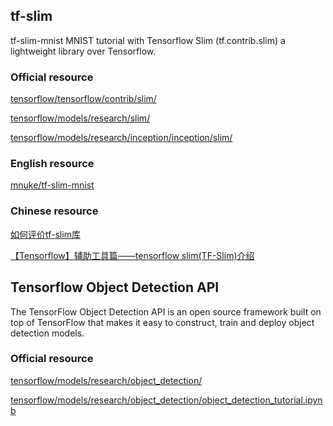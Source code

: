 ## tf-slim
tf-slim-mnist MNIST tutorial with Tensorflow Slim (tf.contrib.slim) a lightweight library over Tensorflow.

### Official resource

[tensorflow/tensorflow/contrib/slim/](https://github.com/tensorflow/tensorflow/tree/master/tensorflow/contrib/slim)

[tensorflow/models/research/slim/](https://github.com/tensorflow/models/tree/master/research/slim)

[tensorflow/models/research/inception/inception/slim/](https://github.com/tensorflow/models/tree/master/research/inception/inception/slim)

### English resource

[mnuke/tf-slim-mnist](https://github.com/mnuke/tf-slim-mnist)

### Chinese resource
[如何评价tf-slim库](https://www.zhihu.com/question/53113870)

[【Tensorflow】辅助工具篇——tensorflow slim(TF-Slim)介绍](http://blog.csdn.net/mao_xiao_feng/article/details/73409975)

## Tensorflow Object Detection API
The TensorFlow Object Detection API is an open source framework built on top of TensorFlow that makes it easy to construct, train and deploy object detection models.

### Official resource

[tensorflow/models/research/object_detection/](https://github.com/tensorflow/models/tree/master/research/object_detection#tensorflow-object-detection-api)

[tensorflow/models/research/object_detection/object_detection_tutorial.ipynb](https://github.com/tensorflow/models/blob/master/research/object_detection/object_detection_tutorial.ipynb)
